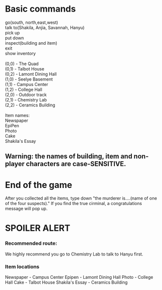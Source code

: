 # Basic commands
 go(south, north,east,west)  
 talk to(Shakila, Anjia, Savannah, Hanyu)  
 pick up  
 put down  
 inspect(building and item)  
 exit  
 show inventory  
<br>
(0,0) - The Quad  
(0,1) - Talbot House  
(0,2) - Lamont Dining Hall  
(1,0) - Seelye Basement  
(1,1) - Campus Center  
(1,2) - College Hall  
(2,0) - Outdoor track  
(2,1) - Chemistry Lab  
(2,2) - Ceramics Building  
<br>
Item names:  
Newspaper  
EpiPen  
Photo  
Cake   
Shakila's Essay  

## Warning: the names of building, item and non-player characters are case-SENSITIVE.

# End of the game
After you collected all the items, type down "the murderer is....(name of one of the four suspects)." If you find the true cirminal,
a congratulations message will pop up.

# SPOILER ALERT
### Recommended route:
We highly recommend you go to Chemistry Lab to talk to Hanyu first.
### Item locations
Newspaper - Campus Center
Epipen - Lamont Dining Hall
Photo - College Hall
Cake - Talbot House
Shakila's Essay - Ceramics Building 



